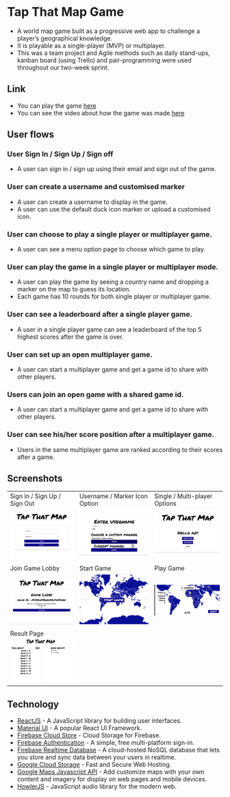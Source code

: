 # Tap That Map Game
* A world map game built as a progressive web app to challenge a player’s geographical knowledge. 
* It is playable as a single-player (MVP) or multiplayer.
* This was a team project and Agile methods such as daily stand-ups, kanban board (using Trello) and pair-programming were used throughout our two-week sprint.

## Link
* You can play the game [here](https://tap-that-map.web.app/)
* You can see the video about how the game was made [here](https://youtu.be/SHpNU6mxjvs)

## User flows

### User Sign In / Sign Up / Sign off
* A user can sign in / sign up using their email and sign out of the game.

### User can create a username and customised marker 
* A user can create a username to display in the game.
* A user can use the default duck icon marker or upload a customised icon.

### User can choose to play a single player or multiplayer game.
* A user can see a menu option page to choose which game to play.

### User can play the game in a single player or multiplayer mode.
* A user can play the game by seeing a country name and dropping a marker on the map to guess its location.
* Each game has 10 rounds for both single player or multiplayer game.

### User can see a leaderboard after a single player game.
* A user in a single player game can see a leaderboard of the top 5 highest scores after the game is over.

### User can set up an open multiplayer game.
* A user can start a multiplayer game and get a game id to share with other players.

### Users can join an open game with a shared game id.
* A user can start a multiplayer game and get a game id to share with other players.

### User can see his/her score position after a multiplayer game.
* Users in the same multiplayer game are ranked according to their scores after a game. 

## Screenshots
<table>
    <tr>
    <td>Sign In / Sign Up / Sign Out </td>
     <td>Username / Marker Icon Option </td>
     <td>Single / Multi-player Options </td>
  </tr>
  <tr>
    <td><img src="/docs/user-stories/1.png" width=250></td>
    <td><img src="/docs/user-stories/2.png" width=250></td>
    <td><img src="/docs/user-stories/3.png" width=250></td>
  </tr>
      <tr>
    <td>Join Game Lobby </td>
     <td>Start Game </td>
     <td>Play Game </td>
  </tr>
  <tr>
    <td><img src="/docs/user-stories/4.png" width=250></td>
    <td><img src="/docs/user-stories/5.png" width=250></td>
    <td><img src="/docs/user-stories/6.png" width=250></td>
  </tr>
   <tr>
    <td>Result Page </td>
     <td>&nbsp; </td>
     <td>&nbsp; </td>
  </tr>
  <tr>
    <td><img src="/docs/user-stories/7.png" width=250></td>
    <td>&nbsp;</td>
    <td>&nbsp;</td>
  </tr>
 </table>

## Technology

* [ReactJS](https://reactjs.org/) - A JavaScript library for building user interfaces.
* [Material UI](https://material-ui.com/) - A popular React UI Framework.
* [Firebase Cloud Store](https://firebase.google.com/products/storage) - Cloud Storage for Firebase.
* [Firebase Authentication](https://firebase.google.com/products/auth) - A simple, free multi-platform sign-in.
* [Firebase Realtime Database](https://firebase.google.com/products/realtime-database) - A cloud-hosted NoSQL database that lets you store and sync data between your users in realtime.
* [Google Cloud Storage](https://firebase.google.com/products/hosting) - Fast and Secure Web Hosting.
* [Google Maps Javascript API](https://cloud.google.com/maps-platform/) - Add customize maps with your own content and imagery for display on web pages and mobile devices. 
* [HowlerJS](https://howlerjs.com/) - JavaScript audio library for the modern web.
